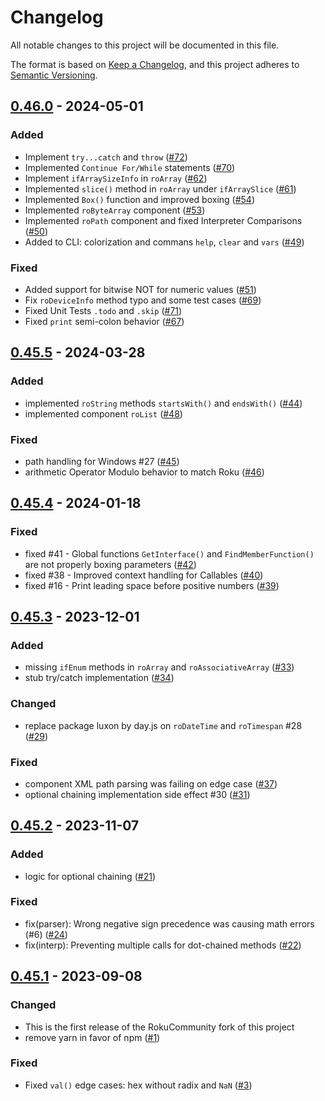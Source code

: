# Changelog
All notable changes to this project will be documented in this file.

The format is based on [Keep a Changelog](https://keepachangelog.com/en/1.0.0/),
and this project adheres to [Semantic Versioning](https://semver.org/spec/v2.0.0.html).



## [0.46.0](https://github.com/rokucommunity/brs/compare/v0.45.5...v0.46.0) - 2024-05-01
### Added
 - Implement `try...catch` and `throw` ([#72](https://github.com/rokucommunity/brs/pull/72))
 - Implemented `Continue For/While` statements ([#70](https://github.com/rokucommunity/brs/pull/70))
 - Implement `ifArraySizeInfo` in `roArray` ([#62](https://github.com/rokucommunity/brs/pull/62))
 - Implemented `slice()` method in `roArray` under `ifArraySlice` ([#61](https://github.com/rokucommunity/brs/pull/61))
 - Implemented `Box()` function and improved boxing ([#54](https://github.com/rokucommunity/brs/pull/54))
 - Implemented `roByteArray` component ([#53](https://github.com/rokucommunity/brs/pull/53))
 - Implemented `roPath` component and fixed Interpreter Comparisons ([#50](https://github.com/rokucommunity/brs/pull/50))
 - Added to CLI: colorization and commans `help`, `clear` and `vars` ([#49](https://github.com/rokucommunity/brs/pull/49))
### Fixed
 - Added support for bitwise NOT for numeric values ([#51](https://github.com/rokucommunity/brs/pull/51))
 - Fix `roDeviceInfo` method typo and some test cases ([#69](https://github.com/rokucommunity/brs/pull/69))
 - Fixed Unit Tests `.todo` and `.skip` ([#71](https://github.com/rokucommunity/brs/pull/71))
 - Fixed `print` semi-colon behavior ([#67](https://github.com/rokucommunity/brs/pull/67))



## [0.45.5](https://github.com/rokucommunity/brs/compare/v0.45.4...v0.45.5) - 2024-03-28
### Added
 - implemented `roString` methods `startsWith()` and `endsWith()` ([#44](https://github.com/rokucommunity/brs/pull/44))
 - implemented component `roList` ([#48](https://github.com/rokucommunity/brs/pull/48))
### Fixed
 - path handling for Windows #27 ([#45](https://github.com/rokucommunity/brs/pull/45))
 - arithmetic Operator Modulo behavior to match Roku ([#46](https://github.com/rokucommunity/brs/pull/46))



## [0.45.4](https://github.com/rokucommunity/brs/compare/v0.45.3...v0.45.4) - 2024-01-18
### Fixed
 - fixed #41 - Global functions `GetInterface()` and `FindMemberFunction()` are not properly boxing parameters ([#42](https://github.com/rokucommunity/brs/pull/42))
 - fixed #38 - Improved context handling for Callables ([#40](https://github.com/rokucommunity/brs/pull/40))
 - fixed #16 - Print leading space before positive numbers ([#39](https://github.com/rokucommunity/brs/pull/39))



## [0.45.3](https://github.com/rokucommunity/brs/compare/v0.45.2...v0.45.3) - 2023-12-01
### Added
 - missing `ifEnum` methods in `roArray` and `roAssociativeArray` ([#33](https://github.com/rokucommunity/brs/pull/33))
 - stub try/catch implementation ([#34](https://github.com/rokucommunity/brs/pull/34))
### Changed
 - replace package luxon by day.js on `roDateTime` and `roTimespan` #28 ([#29](https://github.com/rokucommunity/brs/pull/29))
### Fixed
 - component XML path parsing was failing on edge case ([#37](https://github.com/rokucommunity/brs/pull/37))
 - optional chaining implementation side effect #30 ([#31](https://github.com/rokucommunity/brs/pull/31))



## [0.45.2](https://github.com/rokucommunity/brs/compare/v0.45.1...v0.45.2) - 2023-11-07
### Added
 - logic for optional chaining ([#21](https://github.com/rokucommunity/brs/pull/21))
### Fixed
 - fix(parser): Wrong negative sign precedence was causing math errors (#6) ([#24](https://github.com/rokucommunity/brs/pull/24))
 - fix(interp): Preventing multiple calls for dot-chained methods ([#22](https://github.com/rokucommunity/brs/pull/22))



## [0.45.1](https://github.com/rokucommunity/brighterscript/compare/v0.45.0...v0.45.1) - 2023-09-08
### Changed
 - This is the first release of the RokuCommunity fork of this project
 - remove yarn in favor of npm ([#1](https://github.com/rokucommunity/brs/pull/1))
### Fixed
 - Fixed `val()` edge cases: hex without radix and `NaN` ([#3](https://github.com/rokucommunity/brs/pull/3))

